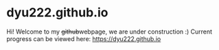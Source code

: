 # dyu222.github.io
Hi! Welcome to my ~~github~~webpage, we are under construction :)
Current progress can be viewed here: https://dyu222.github.io
